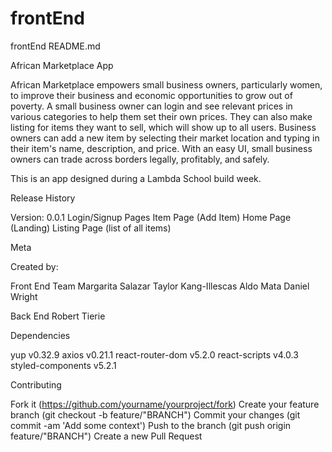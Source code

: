# frontEnd
frontEnd
README.md

African Marketplace App

African Marketplace empowers small business owners, particularly women, to improve their business and economic opportunities to grow out of poverty. A small business owner can login and see relevant prices in various categories to help them set their own prices. They can also make listing for items they want to sell, which will show up to all users. Business owners can add a new item by selecting their market location and typing in their item's name, description, and price. With an easy UI, small business owners can trade across borders legally, profitably, and safely.

This is an app designed during a Lambda School build week.

Release History

Version: 0.0.1 Login/Signup Pages Item Page (Add Item) Home Page (Landing) Listing Page (list of all items)

Meta

Created by:

Front End Team Margarita Salazar Taylor Kang-Illescas Aldo Mata Daniel Wright

Back End Robert Tierie 

Dependencies

yup v0.32.9 axios v0.21.1 react-router-dom v5.2.0 react-scripts v4.0.3 styled-components v5.2.1

Contributing

Fork it (https://github.com/yourname/yourproject/fork) Create your feature branch (git checkout -b feature/"BRANCH") Commit your changes (git commit -am 'Add some context') Push to the branch (git push origin feature/"BRANCH") Create a new Pull Request
